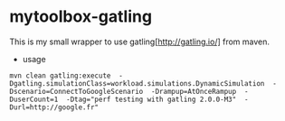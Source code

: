 # mytoolbox-gatling

This is my small wrapper to use gatling[http://gatling.io/] from maven.



* usage

`mvn clean gatling:execute 
                -Dgatling.simulationClass=workload.simulations.DynamicSimulation 
                -Dscenario=ConnectToGoogleScenario 
                -Drampup=AtOnceRampup 
                -DuserCount=1 
                -Dtag="perf testing with gatling 2.0.0-M3" 
                -Durl=http://google.fr"`

